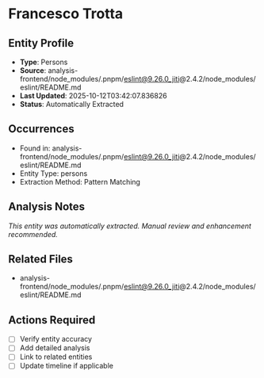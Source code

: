 # Francesco Trotta

## Entity Profile
- **Type**: Persons
- **Source**: analysis-frontend/node_modules/.pnpm/eslint@9.26.0_jiti@2.4.2/node_modules/eslint/README.md
- **Last Updated**: 2025-10-12T03:42:07.836826
- **Status**: Automatically Extracted

## Occurrences
- Found in: analysis-frontend/node_modules/.pnpm/eslint@9.26.0_jiti@2.4.2/node_modules/eslint/README.md
- Entity Type: persons
- Extraction Method: Pattern Matching

## Analysis Notes
*This entity was automatically extracted. Manual review and enhancement recommended.*

## Related Files
- analysis-frontend/node_modules/.pnpm/eslint@9.26.0_jiti@2.4.2/node_modules/eslint/README.md

## Actions Required
- [ ] Verify entity accuracy
- [ ] Add detailed analysis
- [ ] Link to related entities
- [ ] Update timeline if applicable
